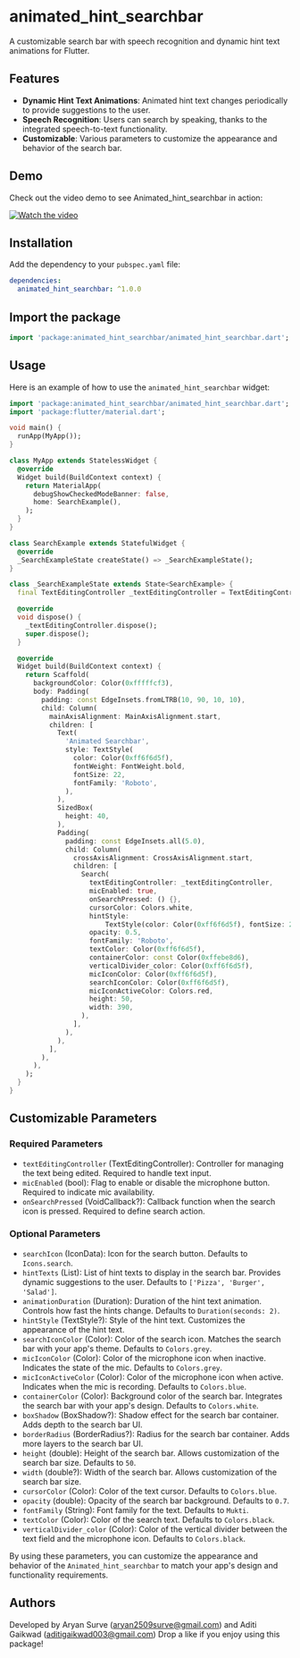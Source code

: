 # animated_hint_searchbar

A customizable search bar with speech recognition and dynamic hint text animations for Flutter.

## Features

- **Dynamic Hint Text Animations**: Animated hint text changes periodically to provide suggestions to the user.
- **Speech Recognition**: Users can search by speaking, thanks to the integrated speech-to-text functionality.
- **Customizable**: Various parameters to customize the appearance and behavior of the search bar.

## Demo

Check out the video demo to see Animated_hint_searchbar in action:

[![Watch the video](https://img.youtube.com/vi/YOUR_VIDEO_ID/maxresdefault.jpg)](https://www.youtube.com/watch?v=YOUR_VIDEO_ID)

## Installation

Add the dependency to your `pubspec.yaml` file:

```yaml
dependencies:
  animated_hint_searchbar: ^1.0.0
```

## Import the package

```dart
import 'package:animated_hint_searchbar/animated_hint_searchbar.dart';
```

## Usage

Here is an example of how to use the `animated_hint_searchbar` widget:

```dart
import 'package:animated_hint_searchbar/animated_hint_searchbar.dart';
import 'package:flutter/material.dart';

void main() {
  runApp(MyApp());
}

class MyApp extends StatelessWidget {
  @override
  Widget build(BuildContext context) {
    return MaterialApp(
      debugShowCheckedModeBanner: false,
      home: SearchExample(),
    );
  }
}

class SearchExample extends StatefulWidget {
  @override
  _SearchExampleState createState() => _SearchExampleState();
}

class _SearchExampleState extends State<SearchExample> {
  final TextEditingController _textEditingController = TextEditingController();

  @override
  void dispose() {
    _textEditingController.dispose();
    super.dispose();
  }

  @override
  Widget build(BuildContext context) {
    return Scaffold(
      backgroundColor: Color(0xfffffcf3),
      body: Padding(
        padding: const EdgeInsets.fromLTRB(10, 90, 10, 10),
        child: Column(
          mainAxisAlignment: MainAxisAlignment.start,
          children: [
            Text(
              'Animated Searchbar',
              style: TextStyle(
                color: Color(0xff6f6d5f),
                fontWeight: FontWeight.bold,
                fontSize: 22,
                fontFamily: 'Roboto',
              ),
            ),
            SizedBox(
              height: 40,
            ),
            Padding(
              padding: const EdgeInsets.all(5.0),
              child: Column(
                crossAxisAlignment: CrossAxisAlignment.start,
                children: [
                  Search(
                    textEditingController: _textEditingController,
                    micEnabled: true,
                    onSearchPressed: () {},
                    cursorColor: Colors.white,
                    hintStyle:
                        TextStyle(color: Color(0xff6f6d5f), fontSize: 20),
                    opacity: 0.5,
                    fontFamily: 'Roboto',
                    textColor: Color(0xff6f6d5f),
                    containerColor: const Color(0xffebe8d6),
                    verticalDivider_color: Color(0xff6f6d5f),
                    micIconColor: Color(0xff6f6d5f),
                    searchIconColor: Color(0xff6f6d5f),
                    micIconActiveColor: Colors.red,
                    height: 50,
                    width: 390,
                  ),
                ],
              ),
            ),
          ],
        ),
      ),
    );
  }
}

```

## Customizable Parameters

### Required Parameters

- `textEditingController` (TextEditingController): Controller for managing the text being edited. Required to handle text input.
- `micEnabled` (bool): Flag to enable or disable the microphone button. Required to indicate mic availability.
- `onSearchPressed` (VoidCallback?): Callback function when the search icon is pressed. Required to define search action.

### Optional Parameters

- `searchIcon` (IconData): Icon for the search button. Defaults to `Icons.search`.
- `hintTexts` (List<String>): List of hint texts to display in the search bar. Provides dynamic suggestions to the user. Defaults to `['Pizza', 'Burger', 'Salad']`.
- `animationDuration` (Duration): Duration of the hint text animation. Controls how fast the hints change. Defaults to `Duration(seconds: 2)`.
- `hintStyle` (TextStyle?): Style of the hint text. Customizes the appearance of the hint text.
- `searchIconColor` (Color): Color of the search icon. Matches the search bar with your app's theme. Defaults to `Colors.grey`.
- `micIconColor` (Color): Color of the microphone icon when inactive. Indicates the state of the mic. Defaults to `Colors.grey`.
- `micIconActiveColor` (Color): Color of the microphone icon when active. Indicates when the mic is recording. Defaults to `Colors.blue`.
- `containerColor` (Color): Background color of the search bar. Integrates the search bar with your app's design. Defaults to `Colors.white`.
- `boxShadow` (BoxShadow?): Shadow effect for the search bar container. Adds depth to the search bar UI.
- `borderRadius` (BorderRadius?): Radius for the search bar container. Adds more layers to the search bar UI.
- `height` (double): Height of the search bar. Allows customization of the search bar size. Defaults to `50`.
- `width` (double?): Width of the search bar. Allows customization of the search bar size.
- `cursorColor` (Color): Color of the text cursor. Defaults to `Colors.blue`.
- `opacity` (double): Opacity of the search bar background. Defaults to `0.7`.
- `fontFamily` (String): Font family for the text. Defaults to `Mukti`.
- `textColor` (Color): Color of the search text. Defaults to `Colors.black`.
- `verticalDivider_color` (Color): Color of the vertical divider between the text field and the microphone icon. Defaults to `Colors.black`.

By using these parameters, you can customize the appearance and behavior of the `Animated_hint_searchbar` to match your app's design and functionality requirements.

## Authors

Developed by Aryan Surve (aryan2509surve@gmail.com) and Aditi Gaikwad (aditigaikwad003@gmail.com)
Drop a like if you enjoy using this package!
